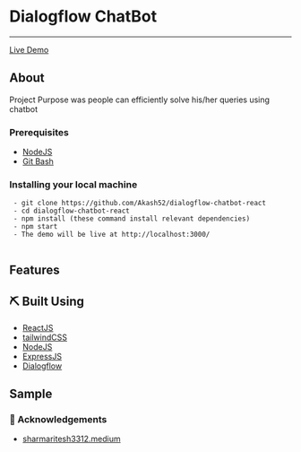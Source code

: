 # Dialogflow ChatBot
---

[Live Demo](https://dialogflowchatbot.netlify.app/)

##  About <a name = "about"></a>

Project Purpose was people can efficiently solve his/her queries using chatbot

### Prerequisites

- [NodeJS](https://nodejs.org/en/)
- [Git Bash](https://git-scm.com/downloads)


### Installing your local machine

```
 - git clone https://github.com/Akash52/dialogflow-chatbot-react
 - cd dialogflow-chatbot-react
 - npm install (these command install relevant dependencies)
 - npm start 
 - The demo will be live at http://localhost:3000/
 
```

 ## Features
 



## ⛏️ Built Using <a name = "built_using"></a>


- [ReactJS](https://reactjs.org/)
- [tailwindCSS](https://tailwindcss.com/)
- [NodeJS](https://react-bootstrap.github.io/)
- [ExpressJS](https://expressjs.com/)
- [Dialogflow](https://dialogflow.cloud.google.com/)

## Sample


                                                                                                                                                                                


### 🎉 Acknowledgements <a name = "acknowledgement"></a>
- [sharmaritesh3312.medium](https://codeburst.io/building-scalable-chatbots-in-react-with-dialogflow-1091ff462e40) 





